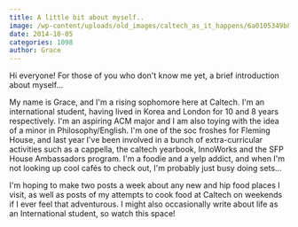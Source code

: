 ```yaml
---
title: A little bit about myself..
image: /wp-content/uploads/old_images/caltech_as_it_happens/6a0105349b8251970b01b7c6ebfdf7970b.jpg
date: 2014-10-05
categories: 1098
author: Grace
---
```



Hi everyone!
For those of you who don't know me yet, a brief introduction about myself...

My name is Grace, and I'm a rising sophomore here at Caltech. I'm an international student, having lived in Korea and London for 10 and 8 years respectively. I'm an aspiring ACM major and I am also toying with the idea of a minor in Philosophy/English. I'm one of the soc froshes for Fleming House, and last year I've been involved in a bunch of extra-curricular activities such as a cappella, the caltech yearbook, InnoWorks and the SFP House Ambassadors program. I'm a foodie and a yelp addict, and when I'm not looking up cool cafés to check out, I'm probably just busy doing sets...

I'm hoping to make two posts a week about any new and hip food places I visit, as well as posts of my attempts to cook food at Caltech on weekends if I ever feel that adventurous. I might also occasionally write about life as an International student, so watch this space!
